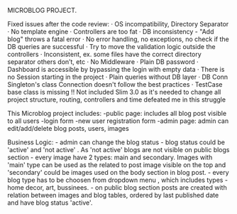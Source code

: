 MICROBLOG PROJECT.

Fixed issues after the code review: 
    · OS incompatibility, Directory Separator
    · No template engine
    · Controllers are too fat
    · DB inconsistency - "Add blog" throws a fatal error
    · No error handling, no exceptions, no check if the DB queries are successful
    · Try to move the validation logic outside the controllers
    · Inconsistent, ex. some files have the correct directory separator others don’t, etc
    · No Middleware
    · Plain DB password
    · Dashboard is accessible by bypassing the login with empty data
    · There is no Session starting in the project
    · Plain queries without DB layer
    · DB Conn Singleton's class Connection doesn't follow the best practices
    · TestCase base class is missing
!! Not included Slim 3.0 as it's needed to change all project structure, routing, controllers and time defeated me in this struggle

This Microblog project includes:
    -public page: includes all blog post visible to all users
    -login form
    -new user registration form 
    -admin page: admin can edit/add/delete blog posts, users, images

 Business Logic: 
    - admin can change the blog status - blog status could be 'active' and 'not active' . As 'not active' blogs are not visible on public blogs section
    - every image have 2 types: main and secondary. Images with 'main' type can be used as the related to post image visible on the top and 'secondary' could be images used on the body section in blog post.
    - every blog type has to be choosen from dropdown menu , which includes types - home decor, art, bussinees.
    - on public blog section posts are created with relation between images and blog tables, ordered by last published date and have blog status 'active'.
